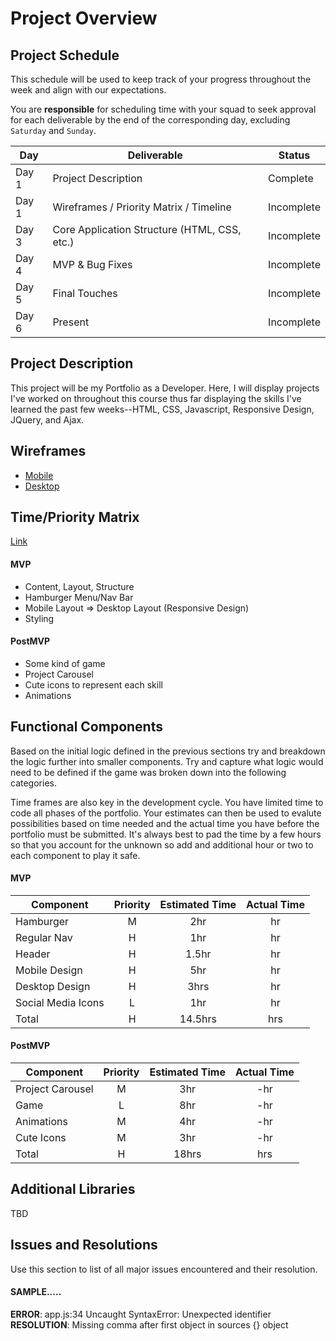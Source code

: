 # Project Overview

## Project Schedule

This schedule will be used to keep track of your progress throughout the week and align with our expectations.  

You are **responsible** for scheduling time with your squad to seek approval for each deliverable by the end of the corresponding day, excluding `Saturday` and `Sunday`.

|  Day | Deliverable | Status
|---|---| ---|
|Day 1| Project Description | Complete
|Day 1| Wireframes / Priority Matrix / Timeline | Incomplete
|Day 3| Core Application Structure (HTML, CSS, etc.) | Incomplete
|Day 4| MVP & Bug Fixes | Incomplete
|Day 5| Final Touches | Incomplete
|Day 6| Present | Incomplete


## Project Description

This project will be my Portfolio as a Developer. Here, I will display projects I've worked on throughout this course thus far displaying the skills I've learned the past few weeks--HTML, CSS, Javascript, Responsive Design, JQuery, and Ajax.

## Wireframes

- [Mobile](https://res.cloudinary.com/dxqwpud0l/image/upload/v1633726605/IMG_8807_rvi8yl.heic)
- [Desktop](https://res.cloudinary.com/dxqwpud0l/image/upload/v1633726631/IMG_8808_sup6cq.heic)


## Time/Priority Matrix 

[Link](https://res.cloudinary.com/dxqwpud0l/image/upload/v1633727900/IMG_8810_s7gdiu.heic)

#### MVP

- Content, Layout, Structure
- Hamburger Menu/Nav Bar
- Mobile Layout => Desktop Layout (Responsive Design)
- Styling

#### PostMVP 

- Some kind of game
- Project Carousel
- Cute icons to represent each skill
- Animations

## Functional Components

Based on the initial logic defined in the previous sections try and breakdown the logic further into smaller components.  Try and capture what logic would need to be defined if the game was broken down into the following categories.

Time frames are also key in the development cycle.  You have limited time to code all phases of the portfolio. Your estimates can then be used to evalute possibilities based on time needed and the actual time you have before the portfolio must be submitted. It's always best to pad the time by a few hours so that you account for the unknown so add and additional hour or two to each component to play it safe.

#### MVP
| Component | Priority | Estimated Time | Actual Time |
| --- | :---: |  :---: | :---: | 
| Hamburger | M | 2hr | hr |
| Regular Nav | H | 1hr | hr |  
| Header | H | 1.5hr|  hr | 
| Mobile Design | H | 5hr | hr|
| Desktop Design | H | 3hrs|  hr | 
| Social Media Icons | L | 1hr |  hr |
| Total | H | 14.5hrs| hrs |

#### PostMVP
| Component | Priority | Estimated Time | Actual Time |
| --- | :---: |  :---: | :---: | 
| Project Carousel | M | 3hr | -hr | hr |
| Game | L | 8hr | -hr | hr |
| Animations | M | 4hr | -hr | hr |
| Cute Icons | M | 3hr | -hr | hr |
| Total | H | 18hrs| hrs |

## Additional Libraries
 TBD


## Issues and Resolutions
 Use this section to list of all major issues encountered and their resolution.

#### SAMPLE.....
**ERROR**: app.js:34 Uncaught SyntaxError: Unexpected identifier                                
**RESOLUTION**: Missing comma after first object in sources {} object
